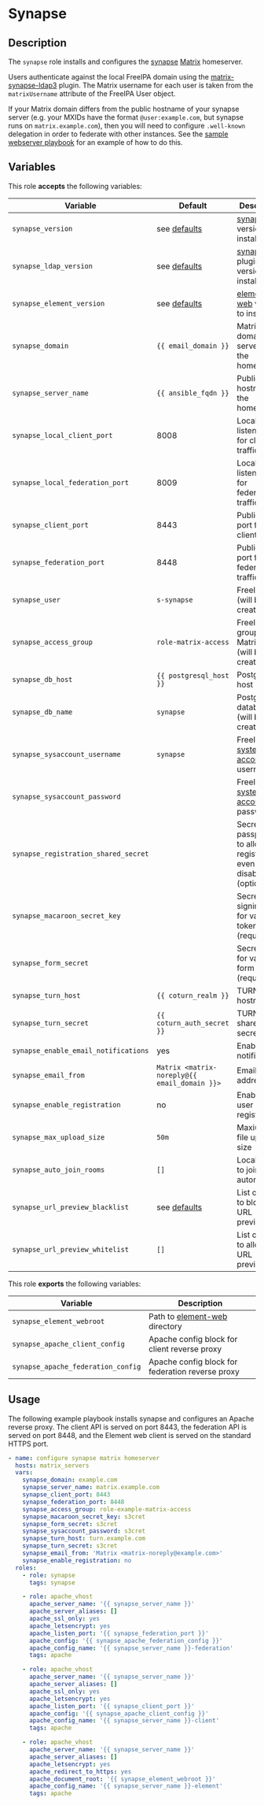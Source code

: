 Synapse
======

Description
-----------

The `synapse` role installs and configures the [synapse](https://github.com/matrix-org/synapse/)
[Matrix](https://matrix.org/) homeserver.

Users authenticate against the local FreeIPA domain using
the [matrix-synapse-ldap3](https://github.com/matrix-org/matrix-synapse-ldap3) plugin.
The Matrix username for each user is taken from the `matrixUsername` attribute
of the FreeIPA User object.

If your Matrix domain differs from the public hostname of your synapse server
(e.g. your MXIDs have the format `@user:example.com`, but synapse runs on
`matrix.example.com`), then you will need to configure `.well-known` delegation
in order to federate with other instances. See the [sample webserver playbook](../../playbooks/webserver_public_example.yml)
for an example of how to do this.


Variables
---------

This role **accepts** the following variables:

Variable                             | Default                                      | Description
-------------------------------------|----------------------------------------------|------------
`synapse_version`                    | see [defaults](defaults/main.yml)            | [synapse](https://github.com/matrix-org/synapse/) version to install
`synapse_ldap_version`               | see [defaults](defaults/main.yml)            | [synapse ldap](https://github.com/matrix-org/matrix-synapse-ldap3) plugin version to install
`synapse_element_version`            | see [defaults](defaults/main.yml)            | [element-web](https://github.com/vector-im/element-web) version to install
`synapse_domain`                     | `{{ email_domain }}`                         | Matrix domain served by the homeserver
`synapse_server_name`                | `{{ ansible_fqdn }}`                         | Public hostname of the homeserver
`synapse_local_client_port`          | 8008                                         | Localhost listen port for client traffic
`synapse_local_federation_port`      | 8009                                         | Localhost listen port for federation traffic
`synapse_client_port`                | 8443                                         | Public listen port for client traffic
`synapse_federation_port`            | 8448                                         | Public listen port for federation traffic
`synapse_user`                       | `s-synapse`                                  | FreeIPA user (will be created)
`synapse_access_group`               | `role-matrix-access`                         | FreeIPA group for Matrix users (will be created)
`synapse_db_host`                    | `{{ postgresql_host }}`                      | PostgreSQL host
`synapse_db_name`                    | `synapse`                                    | PostgreSQL database (will be created)
`synapse_sysaccount_username`        | `synapse`                                    | FreeIPA [system account](../freeipa_system_account/) username
`synapse_sysaccount_password`        | &nbsp;                                       | FreeIPA [system account](../freeipa_system_account/) password
`synapse_registration_shared_secret` | &nbsp;                                       | Secret passphrase to allow registration even when disabled (optional)
`synapse_macaroon_secret_key`        | &nbsp;                                       | Secret signing key for various tokens (required)
`synapse_form_secret`                | &nbsp;                                       | Secret key for various form HMACs (required)
`synapse_turn_host`                  | `{{ coturn_realm }}`                         | TURN server hostname
`synapse_turn_secret`                | `{{ coturn_auth_secret }}`                   | TURN server shared secret
`synapse_enable_email_notifications` | yes                                          | Enable email notifications
`synapse_email_from`                 | `Matrix <matrix-noreply@{{ email_domain }}>` | Email `From` address
`synapse_enable_registration`        | no                                           | Enable new user registration
`synapse_max_upload_size`            | `50m`                                        | Maxiumum file upload size
`synapse_auto_join_rooms`            | `[]`                                         | Local rooms to join automatically
`synapse_url_preview_blacklist`      | see [defaults](defaults/main.yml)            | List of CIDRs to block from URL previews
`synapse_url_preview_whitelist`      | `[]`                                         | List of CIDRs to allow for URL previews

This role **exports** the following variables:

Variable                           | Description
-----------------------------------|------------
`synapse_element_webroot`          | Path to [element-web](https://github.com/vector-im/element-web) directory
`synapse_apache_client_config`     | Apache config block for client reverse proxy
`synapse_apache_federation_config` | Apache config block for federation reverse proxy


Usage
-----

The following example playbook installs synapse and configures an Apache
reverse proxy. The client API is served on port 8443, the federation API
is served on port 8448, and the Element web client is served on the standard
HTTPS port.

````yaml
- name: configure synapse matrix homeserver
  hosts: matrix_servers
  vars:
    synapse_domain: example.com
    synapse_server_name: matrix.example.com
    synapse_client_port: 8443
    synapse_federation_port: 8448
    synapse_access_group: role-example-matrix-access
    synapse_macaroon_secret_key: s3cret
    synapse_form_secret: s3cret
    synapse_sysaccount_password: s3cret
    synapse_turn_host: turn.example.com
    synapse_turn_secret: s3cret
    synapse_email_from: 'Matrix <matrix-noreply@example.com>'
    synapse_enable_registration: no
  roles:
    - role: synapse
      tags: synapse

    - role: apache_vhost
      apache_server_name: '{{ synapse_server_name }}'
      apache_server_aliases: []
      apache_ssl_only: yes
      apache_letsencrypt: yes
      apache_listen_port: '{{ synapse_federation_port }}'
      apache_config: '{{ synapse_apache_federation_config }}'
      apache_config_name: '{{ synapse_server_name }}-federation'
      tags: apache

    - role: apache_vhost
      apache_server_name: '{{ synapse_server_name }}'
      apache_server_aliases: []
      apache_ssl_only: yes
      apache_letsencrypt: yes
      apache_listen_port: '{{ synapse_client_port }}'
      apache_config: '{{ synapse_apache_client_config }}'
      apache_config_name: '{{ synapse_server_name }}-client'
      tags: apache

    - role: apache_vhost
      apache_server_name: '{{ synapse_server_name }}'
      apache_server_aliases: []
      apache_letsencrypt: yes
      apache_redirect_to_https: yes
      apache_document_root: '{{ synapse_element_webroot }}'
      apache_config_name: '{{ synapse_server_name }}-element'
      tags: apache
````
